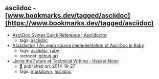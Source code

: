 asciidoc - [www.bookmarks.dev/tagged/asciidoc](https://www.bookmarks.dev/tagged/asciidoc)
---
* [AsciiDoc Syntax Quick Reference | Asciidoctor](http://asciidoctor.org/docs/asciidoc-syntax-quick-reference/)
    * tags: [asciidoc](../tags/asciidoc.md)
* [Asciidoctor | An open source implementation of AsciiDoc in Ruby](http://asciidoctor.org/)
    * tags: [asciidoc](../tags/asciidoc.md), [ruby](../tags/ruby.md)
    * :octocat: [github url](https://github.com/asciidoctor/asciidoctor)
* [Living the Future of Technical Writing – Hacker Noon](https://hackernoon.com/living-the-future-of-technical-writing-2f368bd0a272)
    * :calendar: published on: 2014-10-27
    * tags: [markdown](../tags/markdown.md), [asciidoc](../tags/asciidoc.md)
